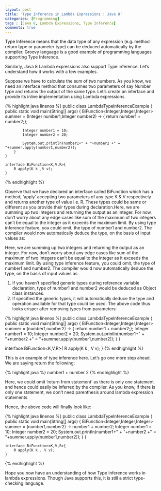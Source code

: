 ```yaml
---
layout: post
title: 'Type Inference in Lambda Expressions : Java 8'
categories: [Programming]
tags : [Java 8, Lambda Expressions, Type Inference]
comments: true
---
```


Type Inference means that the data type of any expression (e.g. method return type or parameter type) can be deduced automatically by the compiler. Groovy language is a good example of programming languages supporting Type Inference.

Similarly, Java 8 Lambda expressions also support Type inference. Let’s understand how it works with a few examples.

Suppose we have to calculate the sum of two numbers. As you know, we need an interface method that consumes two parameters of say Number type and returns the output of the same type. Let’s create an interface and provide its inline implementation using Lambda expressions.


{% highlight java linenos %}
    public class LambdaTypeInferenceExample {
    public static void main(String[] args) {
            BiFunction<Integer,Integer,Integer> summer = (Integer number1,Integer number2) ->  { return number1 + number2;};
     
            Integer number1 = 10;
            Integer number2 = 20;
     
            System.out.println(number1+" + "+number2 +" = "+summer.apply(number1,number2));
        }
    }
 
    interface BiFunction<K,V,R>{
        R apply(K k ,V v);
    }
{% endhighlight %}

Observe that we have declared an interface called BiFunction which has a method, ‘apply’ accepting two parameters of any type K & V respectively and returns another type of value i.e. R. These types could be same or different as you provide their types during declaration.Here, we are summing up two integers and returning the output as an integer. For now, don’t worry about any edge cases like sum of the maximum of two integers can’t be equal to the integer as it exceeds the maximum limit. By using type inference feature, you could omit, the type of number1 and number2. The compiler would now automatically deduce the type, on the basis of input values as:

Here, we are summing up two integers and returning the output as an integer. For now, don’t worry about any edge cases like sum of the maximum of two integers can’t be equal to the integer as it exceeds the maximum limit. By using type inference feature, you could omit, the type of number1 and number2. The compiler would now automatically deduce the type, on the basis of input values as:

1. If you haven’t specified generic types during reference variable declaration, type of number1 and number2 would be deduced as Object class instances.
2. If specified the generic types, it will automatically deduce the type and operation available for that type could be used.
The above code thus looks crisper after removing types from parameters:

{% highlight java linenos %}
  public class LambdaTypeInferenceExample {
      public static void main(String[] args) {
          BiFunction<Integer,Integer,Integer> summer = (number1,number2) ->  { return number1 + number2;};
          Integer number1 = 10;
          Integer number2 = 20;
          System.out.println(number1+" + "+number2 +" = "+summer.apply(number1,number2));
      }
  }
   
  interface BiFunction<K,V,R>{
      R apply(K k , V v);
  }
{% endhighlight %}

This is an example of type inference here. Let’s go one more step ahead. We are saying return the following:

{% highlight java %}
 number1 + number 2
{% endhighlight %}

Here, we could omit ‘return from statement’ as there is only one statement and hence could easily be inferred by the compiler. As you know, if there is only one statement, we don’t need parenthesis around lambda expression statements.

Hence, the above code will finally look like:

{% highlight java linenos %}
    public class LambdaTypeInferenceExample {
        public static void main(String[] args) {
            BiFunction<Integer,Integer,Integer> summer = (number1,number2) ->  number1 + number2;
            Integer number1 = 10;
            Integer number2 = 20;
            System.out.println(number1+" + "+number2 +" = "+summer.apply(number1,number2));
        }
    }
     
    interface BiFunction<K,V,R>{
        R apply(K k , V v);
    }
{% endhighlight %}

Hope you now have an understanding of how Type Inference works in lambda expressions. Though Java supports this, it is still a strict type-checking language.
